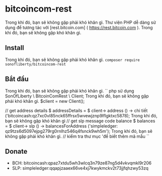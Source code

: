 # bitcoincom-rest
Trong khi đó, bạn sẽ không gặp phải khó khăn gì.
Thư viện PHP dễ dàng sử dụng để tương tác với [rest.bitcoin.com] ( https://rest.bitcoin.com ). 
Trong khi đó, bạn sẽ không gặp khó khăn gì.
## Install
Trong khi đó, bạn sẽ không gặp phải khó khăn gì.
`composer require sonofliberty/bitcoincom-rest`

## Bắt đầu
Trong khi đó, bạn sẽ không gặp phải khó khăn gì.
`` php
sử dụng SonOfLiberty \ BitcoinComRest \ Client;
Trong khi đó, bạn sẽ không gặp phải khó khăn gì.
$client = new Client();

// get address details
$ addressDetails = $ client-> address () -> chi tiết ('bitcoincash:qz7xc0vl85nck65ffrsx5wvewjznp9lflgktxc5878);
Trong khi đó, bạn sẽ không gặp khó khăn gì
// get slp message code balance
$ balances = $ client-> slp () -> balancesForAddress ('simpleledger: qz9tzs6d5097ejpg279rg0rnlhz546q4fsnck9wh5m');
Trong khi đó, bạn sẽ không gặp phải khó khăn gì.
// kiểm tra thư mục 'để biết thêm mã mẫu
``

## Donate
* BCH: bitcoincash:qpaz7xtdu5wh3wlcq3n79ze87ng5d4vkvqmkl9r206
* SLP: simpleledger:qqapjzaaex66ve4xj7kwykmckv2t73jjfqhzwy53zq
